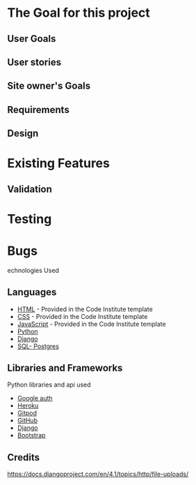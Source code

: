 # The Goal for this project

## User Goals 

## User stories

## Site owner's Goals

## Requirements 

## Design


# Existing Features



## Validation


# Testing


# Bugs


echnologies Used 

## Languages 

+ [HTML](https://en.wikipedia.org/wiki/HTML "HTML") - Provided in the Code Institute template
+ [CSS](https://en.wikipedia.org/wiki/CSS "CSS") - Provided in the Code Institute template
+ [JavaScript](http://en.wikipedia.org/wiki/JavaScript "JavaScript") - Provided in the Code Institute template
+ [Python](https://en.wikipedia.org/wiki/Python_(programming_language) "Python")
+ [Django](https://www.djangoproject.com/ "Django")
+ [SQL- Postgres](https://www.postgresql.org/ "SQL - Postgres")


## Libraries and Frameworks
Python libraries and api used
- [Google auth](https://google-auth.readthedocs.io/en/master/index.html)
- [Heroku](https://www.heroku.com/)
- [Gitpod](https://www.gitpod.io/)
- [GitHub](https://github.com/)
- [Django](https://www.djangoproject.com/)
- [Bootstrap](https://getbootstrap.com/)

## Credits
 
https://docs.djangoproject.com/en/4.1/topics/http/file-uploads/
